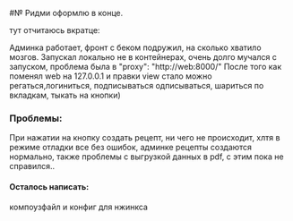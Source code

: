 #№ Ридми оформлю в конце.

тут отчитаюсь вкратце:

Админка работает, фронт с беком подружил, на сколько хватило мозгов.
Запускал локально не в контейнерах, очень долго мучался с запуском, проблема была в  "proxy": "http://web:8000/"
После того как поменял web на 127.0.0.1 и правки view стало можно регаться,логиниться, подписываться одписываться,
шариться по вкладкам, тыкать на кнопки)

### Проблемы:
При нажатии на кнопку создать рецепт, ни чего не происходит, хлтя в режиме отладки все без ошибок, админке рецепты создаются нормально, также проблемы с выгрузкой данных в pdf, с этим пока не справился..

#### Осталось написать:
компоузфайл и конфиг для нжинкса

